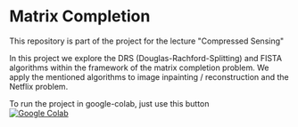 # Matrix Completion
This repository is part of the project for the lecture "Compressed Sensing"

In this project we explore the DRS (Douglas-Rachford-Splitting) and FISTA algorithms within the framework of the matrix completion problem.
We apply the mentioned algorithms to image inpainting / reconstruction and the Netflix problem.

To run the project in google-colab, just use this button  
[![Google Colab](https://badgen.net/badge/Launch/on%20Google%20Colab/blue?icon=terminal)](https://colab.research.google.com/github/uprestel/Matrix-Completion/blob/master/project.ipynb)
